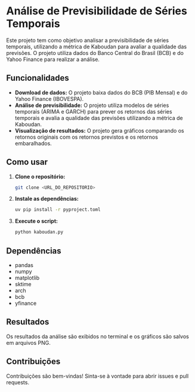 # Análise de Previsibilidade de Séries Temporais

Este projeto tem como objetivo analisar a previsibilidade de séries temporais, utilizando a métrica de Kaboudan para avaliar a qualidade das previsões. O projeto utiliza dados do Banco Central do Brasil (BCB) e do Yahoo Finance para realizar a análise.

## Funcionalidades

*   **Download de dados:** O projeto baixa dados do BCB (PIB Mensal) e do Yahoo Finance (IBOVESPA).
*   **Análise de previsibilidade:** O projeto utiliza modelos de séries temporais (ARIMA e GARCH) para prever os retornos das séries temporais e avalia a qualidade das previsões utilizando a métrica de Kaboudan.
*   **Visualização de resultados:** O projeto gera gráficos comparando os retornos originais com os retornos previstos e os retornos embaralhados.

## Como usar

1.  **Clone o repositório:**

    ```bash
    git clone <URL_DO_REPOSITORIO>
    ```

2.  **Instale as dependências:**

    ```bash
    uv pip install -r pyproject.toml
    ```

3.  **Execute o script:**

    ```bash
    python kaboudan.py
    ```

## Dependências

*   pandas
*   numpy
*   matplotlib
*   sktime
*   arch
*   bcb
*   yfinance

## Resultados

Os resultados da análise são exibidos no terminal e os gráficos são salvos em arquivos PNG.

## Contribuições

Contribuições são bem-vindas! Sinta-se à vontade para abrir issues e pull requests.
